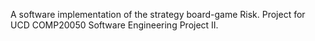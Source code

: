 A software implementation of the strategy board-game Risk. Project for UCD COMP20050 Software Engineering Project II.

